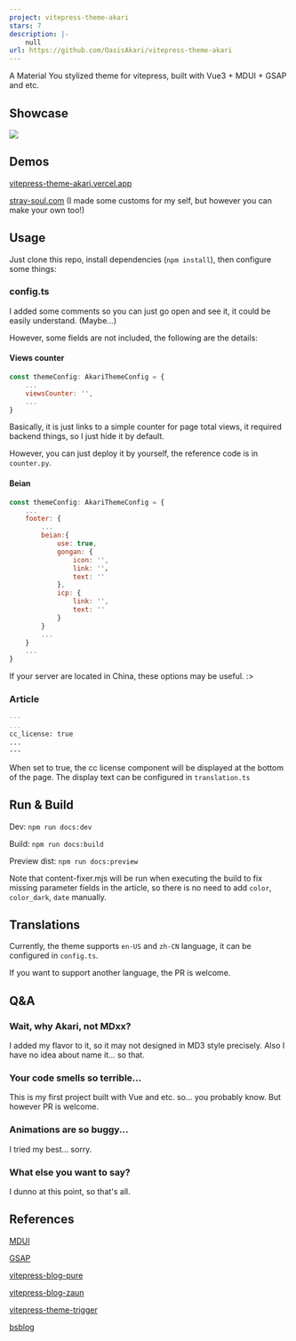 ```yaml
---
project: vitepress-theme-akari
stars: 7
description: |-
    null
url: https://github.com/OasisAkari/vitepress-theme-akari
---
```


A Material You stylized theme for vitepress, built with Vue3 + MDUI + GSAP and etc.


## Showcase

![](/assets/20240514185649.jpg)


## Demos

[vitepress-theme-akari.vercel.app](https://vitepress-theme-akari.vercel.app)

[stray-soul.com](https://stray-soul.com) (I made some customs for my self, but however you can make your own too!)

## Usage

Just clone this repo, install dependencies (`npm install`), then configure some things:

### config.ts

I added some comments so you can just go open and see it, it could be easily understand. (Maybe...)

However, some fields are not included, the following are the details:

#### Views counter

```js
const themeConfig: AkariThemeConfig = {
    ...
    viewsCounter: '',
    ...
}

```

Basically, it is just links to a simple counter for page total views, it required backend things, so I just hide it by default.

However, you can just deploy it by yourself, the reference code is in `counter.py`.


#### Beian

```js
const themeConfig: AkariThemeConfig = {
    ...
    footer: {
        ...
        beian:{
            use: true,
            gongan: {
                icon: '',
                link: ''，
                text: ''
            },
            icp: {
                link: '',
                text: ''
            }
        }
        ...
    }
    ...
}

```

If your server are located in China, these options may be useful. :>

### Article

```md
---
...
cc_license: true
...
---
```

When set to true, the cc license component will be displayed at the bottom of the page. The display text can be configured in `translation.ts`


## Run & Build

Dev: `npm run docs:dev`

Build: `npm run docs:build`

Preview dist: `npm run docs:preview`

Note that content-fixer.mjs will be run when executing the build to fix missing parameter fields in the article, so there is no need to add `color`, `color_dark`, `date` manually.


## Translations

Currently, the theme supports `en-US` and `zh-CN` language, it can be configured in `config.ts`.

If you want to support another language, the PR is welcome.


## Q&A

### Wait, why Akari, not MDxx?

I added my flavor to it, so it may not designed in MD3 style precisely. Also I have no idea about name it... so that.

### Your code smells so terrible...

This is my first project built with Vue and etc. so... you probably know. But however PR is welcome.

### Animations are so buggy...

I tried my best... sorry.

### What else you want to say?

I dunno at this point, so that's all.

## References

[MDUI](https://mdui.org/)

[GSAP](https://gsap.com/)

[vitepress-blog-pure](https://github.com/airene/vitepress-blog-pure)

[vitepress-blog-zaun](https://github.com/clark-cui/vitepress-blog-zaun)

[vitepress-theme-trigger](https://github.com/laplacetw/vitepress-theme-trigger)

[bsblog](https://github.com/bsdayo/blog)


